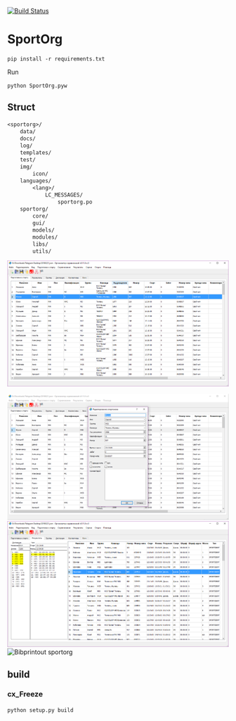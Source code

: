[![Build Status](https://api.travis-ci.org/sportorg/pysport.svg?branch=dev)](https://travis-ci.org/sportorg/pysport)

# SportOrg

```commandline
pip install -r requirements.txt
```

Run

```commandline
python SportOrg.pyw
```

## Struct

```
<sportorg>/
    data/
    docs/
    log/
    templates/
    test/
    img/
        icon/
    languages/
        <lang>/
            LC_MESSAGES/
                sportorg.po
    sportorg/
        core/
        gui/
        models/
        modules/
        libs/
        utils/
```

![Mainwindow sportorg](img/mainwindow.png)

![Dialogedit sportorg](img/dialogedit.png)
![Result sportorg](img/result.png)
![Bibprintout sportorg](img/bibprintout.png)


## build

### cx_Freeze

`python setup.py build`
